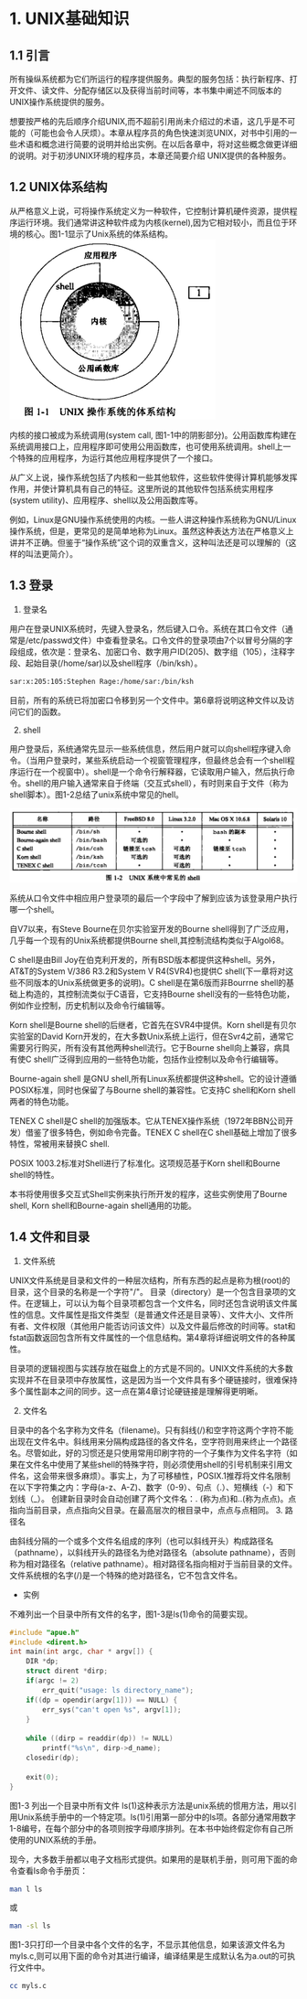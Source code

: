 # 1. UNIX基础知识
## 1.1 引言
所有操纵系统都为它们所运行的程序提供服务。典型的服务包括：执行新程序、打开文件、读文件、分配存储区以及获得当前时间等，本书集中阐述不同版本的UNIX操作系统提供的服务。

想要按严格的先后顺序介绍UNIX,而不超前引用尚未介绍过的术语，这几乎是不可能的（可能也会令人厌烦）。本章从程序员的角色快速浏览UNIX，对书中引用的一些术语和概念进行简要的说明并给出实例。在以后各章中，将对这些概念做更详细的说明。对于初涉UNIX环境的程序员，本章还简要介绍 UNIX提供的各种服务。

## 1.2 UNIX体系结构
从严格意义上说，可将操作系统定义为一种软件，它控制计算机硬件资源，提供程序运行环境。我们通常讲这种软件成为内核(kernel),因为它相对较小，而且位于环境的核心。图1-1显示了Unix系统的体系结构。
![Unix操作系统的体系结构](./images/1-1unix-archtecture.png)

内核的接口被成为系统调用(system call, 图1-1中的阴影部分)。公用函数库构建在系统调用接口上，应用程序即可使用公用函数库，也可使用系统调用。shell上一个特殊的应用程序，为运行其他应用程序提供了一个接口。

从广义上说，操作系统包括了内核和一些其他软件，这些软件使得计算机能够发挥作用，并使计算机具有自己的特征。这里所说的其他软件包括系统实用程序(system utility)、应用程序、shell以及公用函数库等。

例如，Linux是GNU操作系统使用的内核。一些人讲这种操作系统称为GNU/Linux操作系统，但是，更常见的是简单地称为Linux。虽然这种表达方法在严格意义上讲并不正确。但鉴于“操作系统”这个词的双重含义，这种叫法还是可以理解的（这样的叫法更简介）。

## 1.3 登录
1. 登录名

用户在登录UNIX系统时，先键入登录名，然后键入口令。系统在其口令文件（通常是/etc/passwd文件）中查看登录名。口令文件的登录项由7个以冒号分隔的字段组成，依次是：登录名、加密口令、数字用户ID(205)、数字组（105），注释字段、起始目录(/home/sar)以及shell程序（/bin/ksh）。

```bash
sar:x:205:105:Stephen Rage:/home/sar:/bin/ksh
```
目前，所有的系统已将加密口令移到另一个文件中。第6章将说明这种文件以及访问它们的函数。

2. shell

用户登录后，系统通常先显示一些系统信息，然后用户就可以向shell程序键入命令。（当用户登录时，某些系统启动一个视窗管理程序，但最终总会有一个shell程序运行在一个视窗中）。shell是一个命令行解释器，它读取用户输入，然后执行命令。shell的用户输入通常来自于终端（交互式shell），有时则来自于文件（称为shell脚本）。图1-2总结了unix系统中常见的hell。

![shell type](./images/1-2shelltype.png)

系统从口令文件中相应用户登录项的最后一个字段中了解到应该为该登录用户执行哪一个shell。

自V7以来，有Steve Bourne在贝尔实验室开发的Bourne shell得到了广泛应用，几乎每一个现有的Unix系统都提供Bourne shell,其控制流结构类似于Algol68。

C shell是由Bill Joy在伯克利开发的，所有BSD版本都提供这种shell。另外，AT&T的System V/386 R3.2和System V R4(SVR4)也提供C shell(下一章将对这些不同版本的Unix系统做更多的说明)。C shell是在第6版而非Bourrne shell的基础上构造的，其控制流类似于C语音，它支持Bourne shell没有的一些特色功能，例如作业控制，历史机制以及命令行编辑等。

Korn shell是Bourne shell的后继者，它首先在SVR4中提供。Korn shell是有贝尔实验室的David Korn开发的，在大多数Unix系统上运行，但在Svr4之前，通常它需要另行购买，所有没有其他两种shell流行。它于Bourne shell向上兼容，病具有使C shell广泛得到应用的一些特色功能，包括作业控制以及命令行编辑等。

Bourne-again shell 是GNU shell,所有Linux系统都提供这种shell。它的设计遵循POSIX标准，同时也保留了与Bourne shell的兼容性。它支持C shell和Korn shell两者的特色功能。

TENEX C shell是C shell的加强版本。它从TENEX操作系统（1972年BBN公司开发）借鉴了很多特色，例如命令完备。TENEX C shell在C shell基础上增加了很多特性，常被用来替换C shell.

POSIX 1003.2标准对Shell进行了标准化。这项规范基于Korn shell和Bourne shell的特性。

本书将使用很多交互式Shell实例来执行所开发的程序，这些实例使用了Bourne shell, Korn shell和Bourne-again shell通用的功能。

## 1.4 文件和目录

1. 文件系统

UNIX文件系统是目录和文件的一种层次结构，所有东西的起点是称为根(root)的目录，这个目录的名称是一个字符"/"。
目录（directory）是一个包含目录项的文件。在逻辑上，可以认为每个目录项都包含一个文件名，同时还包含说明该文件属性的信息。文件属性是指文件类型（是普通文件还是目录等）、文件大小、文件所有者、文件权限（其他用户能否访问该文件）以及文件最后修改的时间等。stat和fstat函数返回包含所有文件属性的一个信息结构。第4章将详细说明文件的各种属性。

目录项的逻辑视图与实践存放在磁盘上的方式是不同的。UNIX文件系统的大多数实现并不在目录项中存放属性，这是因为当一个文件具有多个硬链接时，很难保持多个属性副本之间的同步。这一点在第4章讨论硬链接是理解得更明晰。

2. 文件名

目录中的各个名字称为文件名（filename)。只有斜线(/)和空字符这两个字符不能出现在文件名中。斜线用来分隔构成路径的各文件名，空字符则用来终止一个路径名。尽管如此，好的习惯还是只使用常用印刷字符的一个子集作为文件名字符（如果在文件名中使用了某些shell的特殊字符，则必须使用shell的引号机制来引用文件名，这会带来很多麻烦）。事实上，为了可移植性，POSIX.1推荐将文件名限制在以下字符集之内：字母(a-z、A-Z)、数字（0-9）、句点（.）、短横线（-）和下划线（_）。
创建新目录时会自动创建了两个文件名：. (称为点)和..(称为点点)。点指向当前目录，点点指向父目录。在最高层次的根目录中，点点与点相同。
3. 路径名

由斜线分隔的一个或多个文件名组成的序列（也可以斜线开头）构成路径名（pathname），以斜线开头的路径名为绝对路径名（absolute pathname），否则称为相对路径名（relative pathname）。相对路径名指向相对于当前目录的文件。文件系统根的名字(/)是一个特殊的绝对路径名，它不包含文件名。

+ 实例

不难列出一个目录中所有文件的名字，图1-3是ls(1)命令的简要实现。

```c
#include "apue.h"
#include <dirent.h>
int main(int argc, char * argv[]) {
    DIR *dp;
    struct dirent *dirp;
    if(argc != 2) 
        err_quit("usage: ls directory_name");
    if((dp = opendir(argv[1])) == NULL) {
        err_sys("can't open %s", argv[1]);
    }

    while ((dirp = readdir(dp)) != NULL) 
        printf("%s\n", dirp->d_name);
    closedir(dp);

    exit(0);
}
```
图1-3 列出一个目录中所有文件
ls(1)这种表示方法是unix系统的惯用方法，用以引用Unix系统手册中的一个特定项。ls(1)引用第一部分中的ls项。各部分通常用数字1-8编号，在每个部分中的各项则按字母顺序排列。在本书中始终假定你有自己所使用的UNIX系统的手册。

现今，大多数手册都以电子文档形式提供。如果用的是联机手册，则可用下面的命令查看ls命令手册页：
```bash
man l ls 
```
或
```bash
man -sl ls
```
图1-3只打印一个目录中各个文件的名字，不显示其他信息，如果该源文件名为myls.c,则可以用下面的命令对其进行编译，编译结果是生成默认名为a.out的可执行文件中。
```bash
cc myls.c
```


